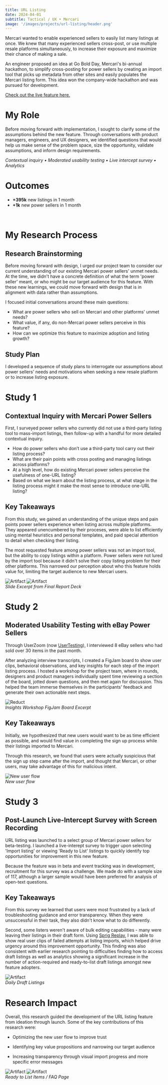 ```yaml
---
title: URL Listing
date: 2024-04-01
subtitle: Tactical / UX • Mercari
image: '/images/projects/url-listing/header.png'
---
```


Mercari wanted to enable experienced sellers to easily list many listings at once. We knew that many experienced sellers cross-post, or use multiple resale platforms simultaneously, to increase their exposure and maximize their chance of making a sale.

An engineer proposed an idea at Go Bold Day, Mercari's bi-annual hackathon, to simplify cross-posting for power sellers by creating an import tool that picks up metadata from other sites and easily populates the Mercari listing form. This idea won the company-wide hackathon and was pursued for development. 

[Check out the live feature here.](https://www.mercari.com/us/import-listing/)

# My Role
Before moving forward with implementation, I sought to clarify some of the assumptions behind the new feature. Through conversations with product managers, engineers, and UX designers, we identified questions that would help us make sense of the problem space, size the opportunity, validate assumptions, and inform design requirements.


*Contextual inquiry • Moderated usability testing • Live intercept survey • Analytics*

# Outcomes
* __+395k__ new listings in 1 month
* __+1k__ new power sellers in 1 month

<div class="gallery-box">
  <div class="gallery">
    <img src="/images/projects/url-listing/design-1.png" B loading="lazy" alt="">
    <img src="/images/projects/url-listing/design-5.png" B loading="lazy" alt="">
  </div>
</div>

# My Research Process

## Research Brainstorming

Before moving forward with design, I urged our project team to consider our current understanding of our existing Mercari power sellers' unmet needs. At the time, we didn't have a concrete definition of what the term 'power seller' meant, or who might be our target audience for this feature. With these new learnings, we could move forward with design that is in alignment with data rather than assumptions.

I focused initial conversations around these main questions: 
* What are power sellers who sell on Mercari and other platforms' unmet needs?
* What value, if any, do non-Mercari power sellers perceive in this feature? 
* How can we optimize this feature to maximize adoption and listing growth?

## Study Plan

I developed a sequence of study plans to interrogate our assumptions about power sellers' needs and motivations when seeking a new resale platform or to increase listing exposure.

# Study 1
## Contextual Inquiry with Mercari Power Sellers
First, I surveyed power sellers who currently did not use a third-party listing tool to mass-import listings, then follow-up with a handful for more detailed contextual inquiry. 

* How do power sellers who don’t use a third-party tool carry out their listing process? 
* What are their pain points with cross posting and managing listings across platforms?
* At a high level, how do existing Mercari power sellers perceive
the usefulness of one-URL listing?
* Based on what we learn about the listing process, at what stage in the listing process might it make the most sense to introduce one-URL listing?

## Key Takeaways
From this study, we gained an understanding of the unique steps and pain points power sellers experience when listing across multiple platforms. They appeared unencumbered by their proceses, were able to list efficiently using mental heuristics and personal templates, and paid special attention to detail when checking their listing.

The most requested feature among power sellers was not an import tool, but the ability to copy listings within a platform. Power sellers were not lured by the import tool because it didn't solve their copy listing problem for their other platforms. This narrowed our perception about who this feature holds value for, limiting the target audience to new Mercari users.

<div class="gallery-box">
  <div class="gallery">
    <img src="/images/projects/url-listing/power-sellers.png" B loading="lazy" alt="Artifact">
    <img src="/images/projects/url-listing/power-sellers-request.png" B loading="lazy" alt="Artifact">
  </div>
  <em>Slide Excerpt from Final Report Deck</em>
</div>

# Study 2
## Moderated Usability Testing with eBay Power Sellers

Through UserZoom (now [UserTesting](https://www.usertesting.com/platform/userzoom)), I interviewed 8 eBay sellers who had sold over 30 items in the past month.

After analyzing interview transcripts, I created a FigJam board to show user clips, behavioral observations, and key insights for each step of the import listing process. I hosted a workshop for the project team, where in rounds, designers and product managers individually spent time reviewing a section of the board, jotted down questions, and then met again for discussion. This helped the team immerse themselves in the participants' feedback and generate their own actionable next steps.

<div class="gallery-box">
  <div class="gallery">
    <img src="/images/projects/url-listing/share-out-ebay.png" B loading="lazy" alt="Reduct">
  </div>
  <em>Insights Workshop FigJam Board Excerpt</em>
</div>

## Key Takeaways
Initially, we hypothesized that new users would want to be as time efficient as possible, and would find value in completing the sign up process while their listings imported to Mercari. 

Through this research, we found that users were actually suspicious that the sign up step came after the import, and thought that Mercari, or other users, may take advantage of this for malicious intent.

<div class="gallery-box">
  <div class="gallery">
    <img src="/images/projects/url-listing/new-users.png" B loading="lazy" alt="New user flow">
  </div>
  <em>New user flow</em>
</div>

# Study 3
## Post-Launch Live-Intercept Survey with Screen Recording

URL listing was launched to a select group of Mercari power sellers for beta-testing. I launched a live-interept survey to trigger upon selecting 'Import listing' or viewing 'Ready to List' listings to quickly identify top opportunities for improvement in this new feature.

Because the feature was in beta and event tracking was in development, recruitment for this survey was a challenge. We made do with a sample size of 117, although a larger sample would have been preferred for analysis of open-text questions.

## Key Takeaways
From this survey we learned that users were most frustrated by a lack of troubleshooting guidance and error transparency. When they were unsuccessful in their task, they also didn't know what to do differently.

Second, some listers weren't aware of bulk editing capabilities - many were leaving their listings in their draft form. Using [Sprig Replay](https://docs.sprig.com/docs/replays), I was able to show real user clips of failed attempts at listing imports, which helped drive urgency around this improvement opportunity. This finding was also consistent with earlier research pointing to difficulties finding how to access draft listings as well as analytics showing a significant increase in the number of action-required and ready-to-list draft listings amongst new feature adopters.

<div class="gallery-box">
  <div class="gallery">
    <img src="/images/projects/url-listing/daily-draft-items.png" B loading="lazy" alt="Artifact">
  </div>
  <em>Daily Draft Listings</em>
</div>

# Research Impact

Overall, this research guided the development of the URL listing feature from ideation through launch. Some of the key contributions of this research were:

* Optimizing the new user flow to improve trust

* Identifying key value propositions and narrowing our target audience

* Increasing transparency through visual import progress and more specific error messages

<div class="gallery-box">
  <div class="gallery">
    <img src="/images/projects/url-listing/design-2.png" B loading="lazy" alt="Artifact">
    <img src="/images/projects/url-listing/design-3.png" B loading="lazy" alt="Artifact">
  </div>
  <em>Ready to List Items / FAQ Page</em>
</div>

